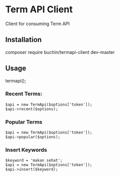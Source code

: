 # Term API Client
Client for consuming Term API

## Installation
composer require buchin/termapi-client dev-master

## Usage

termapi();

### Recent Terms:

````
$api = new TermApi($options['token']);
$api->recent($options);
````

### Popular Terms

````
$api = new TermApi($options['token']);
$api->popular($options);
````

### Insert Keywords

````
$keyword = 'makan sehat';
$api = new TermApi($options['token']);
$api->insert($keyword);
````